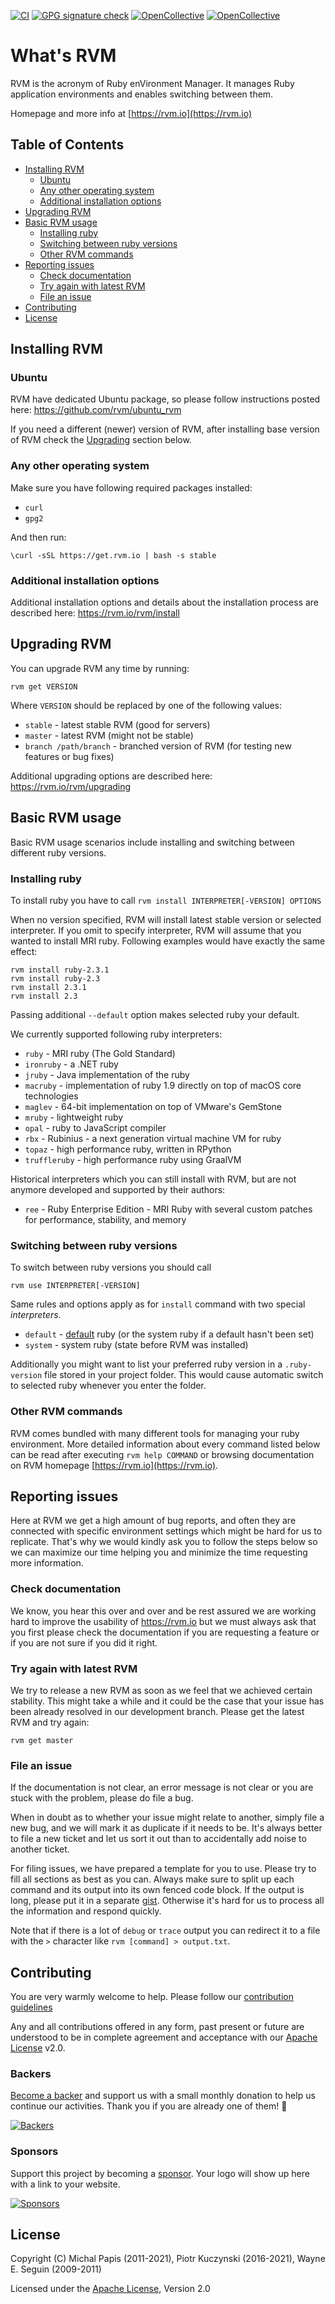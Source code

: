 [![CI](https://github.com/rvm/rvm/actions/workflows/specs.yml/badge.svg?branch=master)](https://github.com/rvm/rvm/actions/workflows/specs.yml)
[![GPG signature check](https://github.com/rvm/rvm/actions/workflows/gpg_signature.yml/badge.svg?branch=master)](https://github.com/rvm/rvm/actions/workflows/gpg_signature.yml)
[![OpenCollective](https://opencollective.com/rvm/backers/badge.svg)](#backers)
[![OpenCollective](https://opencollective.com/rvm/sponsors/badge.svg)](#sponsors)

# What's RVM

RVM is the acronym of Ruby enVironment Manager. It manages Ruby application environments and enables switching between them.

Homepage and more info at [https://rvm.io](https://rvm.io)

## Table of Contents

- [Installing RVM](#installing-rvm)
  - [Ubuntu](#ubuntu)
  - [Any other operating system](#any-other-operating-system)
  - [Additional installation options](#additional-installation-options)
- [Upgrading RVM](#upgrading-rvm)
- [Basic RVM usage](#basic-rvm-usage)
  - [Installing ruby](#installing-ruby)
  - [Switching between ruby versions](#switching-between-ruby-versions)
  - [Other RVM commands](#other-rvm-commands)
- [Reporting issues](#reporting-issues)
  - [Check documentation](#check-documentation)
  - [Try again with latest RVM](#try-again-with-latest-rvm)
  - [File an issue](#file-an-issue)
- [Contributing](#contributing)
- [License](#license)

## Installing RVM

### Ubuntu

RVM have dedicated Ubuntu package, so please follow instructions posted here: https://github.com/rvm/ubuntu_rvm

If you need a different (newer) version of RVM, after installing base version of RVM check the [Upgrading](#upgrading) section below.

### Any other operating system

Make sure you have following required packages installed:

* `curl`
* `gpg2`

And then run:

`\curl -sSL https://get.rvm.io | bash -s stable`

### Additional installation options

Additional installation options and details about the installation process are described here: https://rvm.io/rvm/install

## Upgrading RVM

You can upgrade RVM any time by running:

`rvm get VERSION`

Where `VERSION` should be replaced by one of the following values:

* `stable`              - latest stable RVM (good for servers)
* `master`              - latest RVM (might not be stable)
* `branch /path/branch` - branched version of RVM (for testing new features or bug fixes)

Additional upgrading options are described here: https://rvm.io/rvm/upgrading

## Basic RVM usage

Basic RVM usage scenarios include installing and switching between different ruby versions.

### Installing ruby

To install ruby you have to call `rvm install INTERPRETER[-VERSION] OPTIONS`

When no version specified, RVM will install latest stable version or selected interpreter. If you omit to specify interpreter, RVM will assume
that you wanted to install MRI ruby. Following examples would have exactly the same effect:

```
rvm install ruby-2.3.1
rvm install ruby-2.3
rvm install 2.3.1
rvm install 2.3
```

Passing additional `--default` option makes selected ruby your default.

We currently supported following ruby interpreters:

* `ruby`       - MRI ruby (The Gold Standard)
* `ironruby`   - a .NET ruby
* `jruby`      - Java implementation of the ruby
* `macruby`    - implementation of ruby 1.9 directly on top of macOS core technologies
* `maglev`     - 64-bit implementation on top of VMware's GemStone
* `mruby`      - lightweight ruby
* `opal`       - ruby to JavaScript compiler
* `rbx`        - Rubinius - a next generation virtual machine VM for ruby
* `topaz`      - high performance ruby, written in RPython
* `truffleruby` - high performance ruby using GraalVM

Historical interpreters which you can still install with RVM, but are not anymore developed and supported by their authors:

* `ree`        - Ruby Enterprise Edition - MRI Ruby with several custom patches for performance, stability, and memory

### Switching between ruby versions

To switch between ruby versions you should call

`rvm use INTERPRETER[-VERSION]`

Same rules and options apply as for `install` command with two special _interpreters_.

* `default`    - [default](https://rvm.io/rubies/default/) ruby (or the system ruby if a default hasn't been set)
* `system`     - system ruby (state before RVM was installed)

Additionally you might want to list your preferred ruby version in a `.ruby-version` file stored in your project folder. This would cause automatic switch to selected ruby whenever you enter the folder.

### Other RVM commands

RVM comes bundled with many different tools for managing your ruby environment. More detailed information about every command listed below can be read after executing `rvm help COMMAND` or browsing documentation on RVM homepage [https://rvm.io](https://rvm.io).

## Reporting issues

Here at RVM we get a high amount of bug reports, and often they are connected
with specific environment settings which might be hard for us to replicate.
That's why we would kindly ask you to follow the steps below so we can maximize
our time helping you and minimize the time requesting more information.

### Check documentation

We know, you hear this over and over and be rest assured we are working hard to improve the
usability of https://rvm.io but we must always ask that you first please check the documentation
if you are requesting a feature or if you are not sure if you did it right.

### Try again with latest RVM

We try to release a new RVM as soon as we feel that we achieved certain stability. This might take
a while and it could be the case that your issue has been already resolved in our development branch.
Please get the latest RVM and try again:

`rvm get master`

### File an issue

If the documentation is not clear, an error message is not clear or you are stuck with the problem,
please do file a bug.

When in doubt as to whether your issue might relate to another, simply file a new bug, and
we will mark it as duplicate if it needs to be.  It's always better to file a new ticket and
let us sort it out than to accidentally add noise to another ticket.

For filing issues, we have prepared a template for you to use. Please try to fill all sections as best as you can.
Always make sure to split up each command and its output into its own fenced code block.
If the output is long, please put it in a separate [gist](https://gist.github.com).
Otherwise it's hard for us to process all the information and respond quickly.

Note that if there is a lot of `debug` or `trace` output you can redirect it to a file with the `>`
character like `rvm [command] > output.txt`.

## Contributing

You are very warmly welcome to help. Please follow our [contribution guidelines](CONTRIBUTING.md)

Any and all contributions offered in any form, past present or future are understood to be in complete agreement and acceptance with our [Apache License](LICENSE) v2.0.

### Backers

[Become a backer](https://opencollective.com/rvm#backer) and support us with a small monthly donation to help us continue our activities. Thank you if you are already one of them! 🙏

[![Backers](https://opencollective.com/rvm/backers.svg?width=890)](https://opencollective.com/rvm)

### Sponsors

Support this project by becoming a [sponsor](https://opencollective.com/rvm#sponsor). Your logo will show up here with a link to your website.

[![Sponsors](https://opencollective.com/rvm/sponsors.svg?width=890)](https://opencollective.com/rvm)

## License

Copyright (C) Michal Papis (2011-2021), Piotr Kuczynski (2016-2021), Wayne E. Seguin (2009-2011)

Licensed under the [Apache License](LICENSE), Version 2.0
